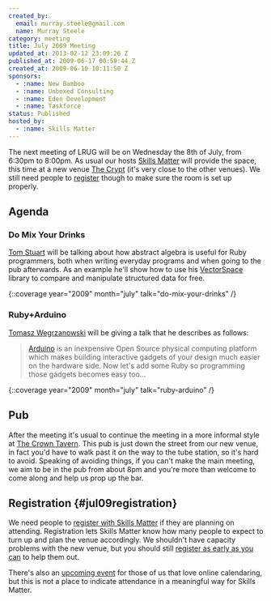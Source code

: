 ```yaml
---
created_by:
  email: murray.steele@gmail.com
  name: Murray Steele
category: meeting
title: July 2009 Meeting
updated_at: 2013-02-12 23:09:26 Z
published_at: 2009-06-17 00:59:44 Z
created_at: 2009-06-10 10:11:50 Z
sponsors:
  - :name: New Bamboo
  - :name: Unboxed Consulting
  - :name: Eden Development
  - :name: Taskforce
status: Published
hosted_by:
  - :name: Skills Matter
---
```


The next meeting of LRUG will be on Wednesday the 8th of July, from 6:30pm to 8:00pm.  As usual our hosts [Skills Matter](http://skillsmatter.com/) will provide the space, this time at a new venue [The Crypt](http://skillsmatter.com/location-details/home/166/26) (it's very close to the other venues).  We still need people to <a href="#jul09registration">register</a> though to make sure the room is set up properly.

## Agenda

### Do Mix Your Drinks

[Tom Stuart](http://experthuman.com/) will be talking about how abstract algebra is useful for Ruby programmers, both when writing everyday programs and when going to the pub afterwards. As an example he'll show how to use his [VectorSpace](http://github.com/tomstuart/vector_space) library to compare and manipulate structured data for free.

{::coverage year="2009" month="july" talk="do-mix-your-drinks" /}

### Ruby+Arduino

[Tomasz Wegrzanowski](http://t-a-w.blogspot.com/) will be giving a talk that he describes as follows:

> [Arduino](http://www.arduino.cc/) is an inexpensive Open Source physical computing
> platform which makes building interactive gadgets of your design
> much easier on the hardware side. Now let's add some Ruby
> so programming those gadgets becomes easy too...

{::coverage year="2009" month="july" talk="ruby-arduino" /}

## Pub

After the meeting it's usual to continue the meeting in a more informal style at [The Crown Tavern](http://fancyapint.com/pubs/pub199.html).  This pub is just down the street from our new venue, in fact you'd have to walk past it on the way to the tube station, so it's hard to avoid.  Speaking of avoiding things, if you can't make the main meeting, we aim to be in the pub from about 8pm and you're more than welcome to come along and help us prop up the bar.

## Registration {#jul09registration}

We need people to [register with Skills Matter](http://skillsmatter.com/event/ajax-ria/lrug-july) if they are planning on attending.  Registration lets Skills Matter know how many people to expect to turn up and plan the venue accordingly.  We shouldn't have capacity problems with the new venue, but you should still [register as early as you can](http://skillsmatter.com/event/ajax-ria/lrug-july) to help them out.

There's also an [upcoming event](http://upcoming.yahoo.com/event/2884083/) for those of us that love online calendaring, but this is not a place to indicate attendance in a meaningful way for Skills Matter.
